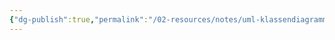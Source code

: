```yaml
---
{"dg-publish":true,"permalink":"/02-resources/notes/uml-klassendiagramm/","tags":["GFN/prüfungsrelevant/AP2","empty"],"updated":"2024-09-26T14:49:16.743+02:00"}
---
```


